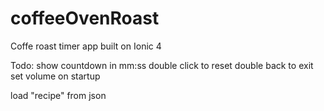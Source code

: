# coffeeOvenRoast
Coffe roast timer app built on Ionic 4

Todo:
show countdown in mm:ss
double click to reset
double back to exit
set volume on startup

load "recipe" from json
